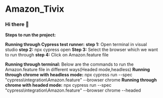 # Amazon_Tivix

### Hi there 👋

**Steps to run the project:**


**Running through Cypress test runner:**
**step 1:** Open terminal in visual studio
**step 2:** npx cypress open
**Step 3:** Select the browser which we want to run through
**step 4:** Click on Amazon.feature file


**Running through terminal:**
Below are the commands to run the Amazon.feature file in different ways(Headed mode,headless)
**Running through chrome with headless mode:**  npx cypress run --spec "cypress\integration\Amazon.feature" --browser chrome 
**Running through chrome with headed mode:**  npx cypress run --spec "cypress\integration\Amazon.feature" --browser chrome --headed

